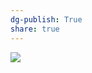 ```yaml
---
dg-publish: True
share: true
---
```

![](https://sensible.com/divi/wp-content/uploads/2020/08/DMMT-3d-cover-transparent-239x300.png)
